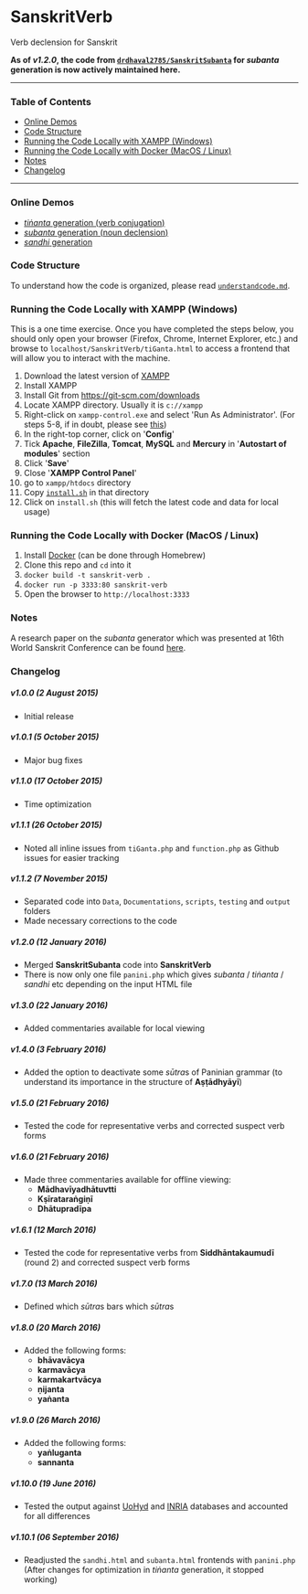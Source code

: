 SanskritVerb
==============

Verb declension for Sanskrit

**As of *v1.2.0*, the code from [`drdhaval2785/SanskritSubanta`](https://github.com/drdhaval2785/SanskritSubanta) for *subanta* generation is now actively maintained here.**

---

### Table of Contents

- [Online Demos](#online-demos)
- [Code Structure](#code-structure)
- [Running the Code Locally with XAMPP (Windows)](#running-the-code-locally-with-xampp-windows)
- [Running the Code Locally with Docker (MacOS / Linux)](#running-the-code-locally-with-docker-macos--linux)
- [Notes](#notes)
- [Changelog](#changelog)

---

### Online Demos

* [*tiṅanta* generation (verb conjugation)](http://www.sanskritworld.in/sanskrittool/SanskritVerb/tiGanta.html)
* [*subanta* generation (noun declension)](http://www.sanskritworld.in/sanskrittool/subanta.html)
* [*sandhi* generation](http://www.sanskritworld.in/sanskrittool/sandhi.html)

### Code Structure

To understand how the code is organized, please read [`understandcode.md`](https://github.com/drdhaval2785/SanskritVerb/blob/master/Documentations/understandcode.md).

### Running the Code Locally with XAMPP (Windows)

This is a one time exercise. Once you have completed the steps below, you should only open your browser (Firefox, Chrome, Internet Explorer, etc.) and browse to `localhost/SanskritVerb/tiGanta.html` to access a frontend that will allow you to interact with the machine.

1. Download the latest version of [XAMPP](https://www.apachefriends.org/index.html)
2. Install XAMPP
3. Install Git from https://git-scm.com/downloads
4. Locate XAMPP directory. Usually it is `c://xampp`
5. Right-click on `xampp-control.exe` and select 'Run As Administrator'. (For steps 5-8, if in doubt, please see [this](http://stackoverflow.com/questions/20960296/how-to-start-apache-and-mysql-automatically-when-windows-8-comes-up))
6. In the right-top corner, click on '**Config**'
7. Tick **Apache**, **FileZilla**, **Tomcat**, **MySQL** and **Mercury** in '**Autostart of modules**' section
8. Click '**Save**'
9. Close '**XAMPP Control Panel**'
10. go to `xampp/htdocs` directory
11. Copy [`install.sh`](https://github.com/drdhaval2785/SanskritVerb/blob/master/install.sh) in that directory
12. Click on `install.sh` (this will fetch the latest code and data for local usage)

### Running the Code Locally with Docker (MacOS / Linux)

1. Install [Docker](https://www.docker.com/) (can be done through Homebrew)
2. Clone this repo and `cd` into it
3. `docker build -t sanskrit-verb .`
4. `docker run -p 3333:80 sanskrit-verb`
5. Open the browser to `http://localhost:3333`

### Notes

A research paper on the *subanta* generator which was presented at 16th World Sanskrit Conference can be found [here](http://www.sanskritworld.in/index/detailview/book_id/prakriyapradarshini).

### Changelog

##### **v1.0.0** (2 August 2015)
* Initial release

##### **v1.0.1** (5 October 2015)
* Major bug fixes

##### **v1.1.0** (17 October 2015)
* Time optimization

##### **v1.1.1** (26 October 2015)
* Noted all inline issues from `tiGanta.php` and `function.php` as Github issues for easier tracking

##### **v1.1.2** (7 November 2015)
* Separated code into `Data`, `Documentations`, `scripts`, `testing` and `output` folders
* Made necessary corrections to the code

##### **v1.2.0** (12 January 2016)
* Merged **SanskritSubanta** code into **SanskritVerb**
* There is now only one file `panini.php` which gives *subanta* / *tiṅanta* / *sandhi* etc depending on the input HTML file

##### **v1.3.0** (22 January 2016)
* Added commentaries available for local viewing

##### **v1.4.0** (3 February 2016)
* Added the option to deactivate some *sūtra*s of Paninian grammar (to understand its importance in the structure of **Aṣṭādhyāyī**)

##### **v1.5.0** (21 February 2016)
* Tested the code for representative verbs and corrected suspect verb forms

##### **v1.6.0** (21 February 2016)
* Made three commentaries available for offline viewing:
    * **Mādhavīyadhātuvtti**
    * **Kṣīrataraṅgiṇī**
    * **Dhātupradīpa**

##### **v1.6.1** (12 March 2016)
* Tested the code for representative verbs from **Siddhāntakaumudī** (round 2) and corrected suspect verb forms

##### **v1.7.0** (13 March 2016)
* Defined which *sūtra*s bars which *sūtra*s

##### **v1.8.0** (20 March 2016)
* Added the following forms:
    * **bhāvavācya**
    * **karmavācya**
    * **karmakartvācya**
    * **ṇijanta**
    * **yaṅanta**

##### **v1.9.0** (26 March 2016)
* Added the following forms:
    * **yaṅluganta**
    * **sannanta**

##### **v1.10.0** (19 June 2016)
* Tested the output against [UoHyd](http://sanskrit.uohyd.ac.in/scl/) and [INRIA](http://sanskrit.inria.fr/DATA/XML/SL_morph.tar.gz) databases and accounted for all differences

##### **v1.10.1** (06 September 2016)
* Readjusted the `sandhi.html` and `subanta.html` frontends with `panini.php` (After changes for optimization in *tiṅanta* generation, it stopped working)
